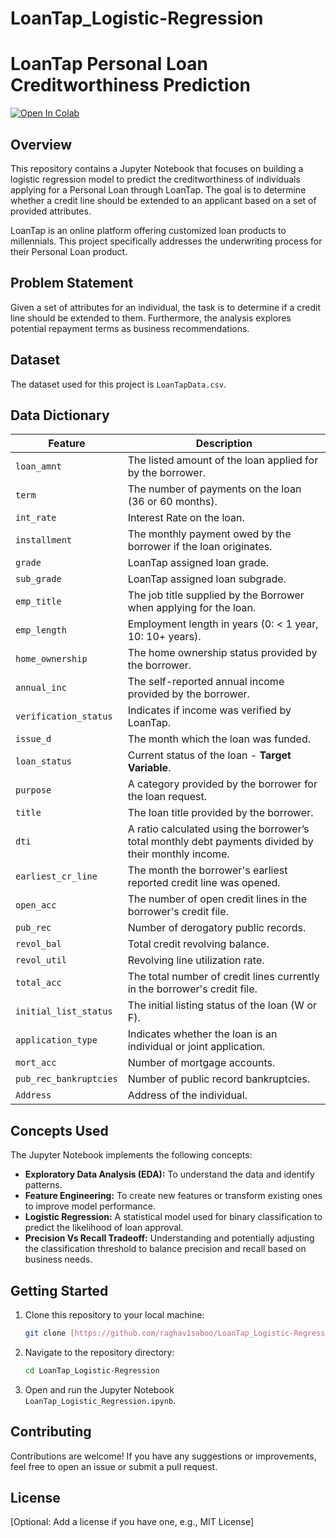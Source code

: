 # LoanTap_Logistic-Regression

# LoanTap Personal Loan Creditworthiness Prediction

[![Open In Colab](https://colab.research.google.com/assets/colab-badge.svg)](https://colab.research.google.com/github/raghav1saboo/LoanTap_Logistic-Regression/blob/main/LoanTap_Logistic_Regression.ipynb)

## Overview

This repository contains a Jupyter Notebook that focuses on building a logistic regression model to predict the creditworthiness of individuals applying for a Personal Loan through LoanTap. The goal is to determine whether a credit line should be extended to an applicant based on a set of provided attributes.

LoanTap is an online platform offering customized loan products to millennials. This project specifically addresses the underwriting process for their Personal Loan product.

## Problem Statement

Given a set of attributes for an individual, the task is to determine if a credit line should be extended to them. Furthermore, the analysis explores potential repayment terms as business recommendations.

## Dataset

The dataset used for this project is `LoanTapData.csv`.

## Data Dictionary

| Feature                 | Description                                                                                                                                                                                          |
| ----------------------- | ------------------------------------------------------------------------------------------------------------------------------------------------------------------------------------------------------ |
| `loan_amnt`             | The listed amount of the loan applied for by the borrower.                                                                                                                                           |
| `term`                  | The number of payments on the loan (36 or 60 months).                                                                                                                                                 |
| `int_rate`              | Interest Rate on the loan.                                                                                                                                                                            |
| `installment`           | The monthly payment owed by the borrower if the loan originates.                                                                                                                                      |
| `grade`                 | LoanTap assigned loan grade.                                                                                                                                                                         |
| `sub_grade`             | LoanTap assigned loan subgrade.                                                                                                                                                                      |
| `emp_title`             | The job title supplied by the Borrower when applying for the loan.                                                                                                                                     |
| `emp_length`            | Employment length in years (0: < 1 year, 10: 10+ years).                                                                                                                                               |
| `home_ownership`        | The home ownership status provided by the borrower.                                                                                                                                                    |
| `annual_inc`            | The self-reported annual income provided by the borrower.                                                                                                                                            |
| `verification_status`   | Indicates if income was verified by LoanTap.                                                                                                                                                           |
| `issue_d`               | The month which the loan was funded.                                                                                                                                                                   |
| `loan_status`           | Current status of the loan - **Target Variable**.                                                                                                                                                     |
| `purpose`               | A category provided by the borrower for the loan request.                                                                                                                                            |
| `title`                 | The loan title provided by the borrower.                                                                                                                                                               |
| `dti`                   | A ratio calculated using the borrower’s total monthly debt payments divided by their monthly income.                                                                                                   |
| `earliest_cr_line`      | The month the borrower's earliest reported credit line was opened.                                                                                                                                   |
| `open_acc`              | The number of open credit lines in the borrower's credit file.                                                                                                                                        |
| `pub_rec`               | Number of derogatory public records.                                                                                                                                                                   |
| `revol_bal`             | Total credit revolving balance.                                                                                                                                                                        |
| `revol_util`            | Revolving line utilization rate.                                                                                                                                                                       |
| `total_acc`             | The total number of credit lines currently in the borrower's credit file.                                                                                                                            |
| `initial_list_status`   | The initial listing status of the loan (W or F).                                                                                                                                                       |
| `application_type`      | Indicates whether the loan is an individual or joint application.                                                                                                                                      |
| `mort_acc`              | Number of mortgage accounts.                                                                                                                                                                         |
| `pub_rec_bankruptcies`  | Number of public record bankruptcies.                                                                                                                                                                  |
| `Address`               | Address of the individual.                                                                                                                                                                           |

## Concepts Used

The Jupyter Notebook implements the following concepts:

* **Exploratory Data Analysis (EDA):** To understand the data and identify patterns.
* **Feature Engineering:** To create new features or transform existing ones to improve model performance.
* **Logistic Regression:** A statistical model used for binary classification to predict the likelihood of loan approval.
* **Precision Vs Recall Tradeoff:** Understanding and potentially adjusting the classification threshold to balance precision and recall based on business needs.

## Getting Started

1.  Clone this repository to your local machine:
    ```bash
    git clone [https://github.com/raghav1saboo/LoanTap_Logistic-Regression.git](https://github.com/raghav1saboo/LoanTap_Logistic-Regression.git)
    ```
2.  Navigate to the repository directory:
    ```bash
    cd LoanTap_Logistic-Regression
    ```
3.  Open and run the Jupyter Notebook `LoanTap_Logistic_Regression.ipynb`.

## Contributing

Contributions are welcome! If you have any suggestions or improvements, feel free to open an issue or submit a pull request.

## License

[Optional: Add a license if you have one, e.g., MIT License]
